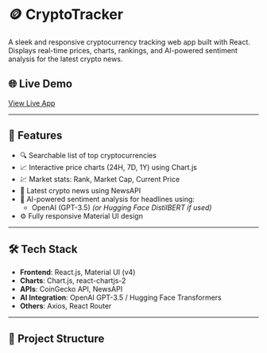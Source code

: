 # 🪙 CryptoTracker

A sleek and responsive cryptocurrency tracking web app built with React. Displays real-time prices, charts, rankings, and AI-powered sentiment analysis for the latest crypto news.

## 🌐 Live Demo
<!-- Optional: Add link after deployment -->
[View Live App](https://your-deployed-app-link.com)

---

## 📌 Features

- 🔍 Searchable list of top cryptocurrencies
- 📈 Interactive price charts (24H, 7D, 1Y) using Chart.js
- 💹 Market stats: Rank, Market Cap, Current Price
- 📰 Latest crypto news using NewsAPI
- 🧠 AI-powered sentiment analysis for headlines using:
  - OpenAI (GPT-3.5) *(or Hugging Face DistilBERT if used)*
- ⚙️ Fully responsive Material UI design

---

## 🛠️ Tech Stack

- **Frontend**: React.js, Material UI (v4)
- **Charts**: Chart.js, react-chartjs-2
- **APIs**: CoinGecko API, NewsAPI
- **AI Integration**: OpenAI GPT-3.5 / Hugging Face Transformers
- **Others**: Axios, React Router

---

## 📂 Project Structure


